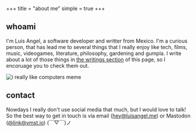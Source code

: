 +++
title = "about me"
simple = true
+++

## whoami

I'm Luis Angel, a software developer and writter from Mexico. I'm a curious person, that has lead me to several things that I really enjoy like tech, films, music, videogames, literature, philosophy, gardening and gumpla. I write about a lot of those things in [the writings section](/categories) of this page, so I encoruage you to check them out.

![i really like computers meme](/images/about/i-really-like-computers.jpg)

## contact

Nowdays I really don't use social media that much, but I would love to talk! So the best way to get in touch is via email ([hey@luisangel.me](mailto:hey@luisangel.me)) or Mastodon ([@link@vmst.io](https://vmst.io/@link)) (￣▽￣)ノ
